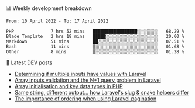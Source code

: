 📊 Weekly development breakdown
<!--START_SECTION:waka-->

```text
From: 10 April 2022 - To: 17 April 2022

PHP              7 hrs 52 mins   █████████████████░░░░░░░░   68.29 %
Blade Template   2 hrs 18 mins   █████░░░░░░░░░░░░░░░░░░░░   20.00 %
Markdown         51 mins         ██░░░░░░░░░░░░░░░░░░░░░░░   07.51 %
Bash             11 mins         ▒░░░░░░░░░░░░░░░░░░░░░░░░   01.68 %
Other            8 mins          ▒░░░░░░░░░░░░░░░░░░░░░░░░   01.28 %
```

<!--END_SECTION:waka-->

📕 Latest DEV posts
<!-- BLOG-POST-LIST:START -->
- [Determining if multiple inputs have values with Laravel](https://dev.to/michaelvickersuk/determining-if-multiple-inputs-have-values-with-laravel-km6)
- [Array inputs validation and the N+1 query problem in Laravel](https://dev.to/michaelvickersuk/array-inputs-validation-and-the-n1-query-problem-in-laravel-2agb)
- [Array initialisation and key data types in PHP](https://dev.to/michaelvickersuk/array-initialisation-and-key-data-types-in-php-1e5b)
- [Same string, different output... how Laravel&#39;s slug &amp; snake helpers differ](https://dev.to/michaelvickersuk/same-string-different-output-how-laravels-slug-snake-helpers-differ-1ccj)
- [The importance of ordering when using Laravel pagination](https://dev.to/michaelvickersuk/the-importance-of-ordering-when-using-laravel-pagination-1e37)
<!-- BLOG-POST-LIST:END -->
